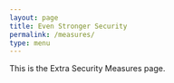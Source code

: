 ```yaml
---
layout: page
title: Even Stronger Security
permalink: /measures/
type: menu
---
```


This is the Extra Security Measures page.